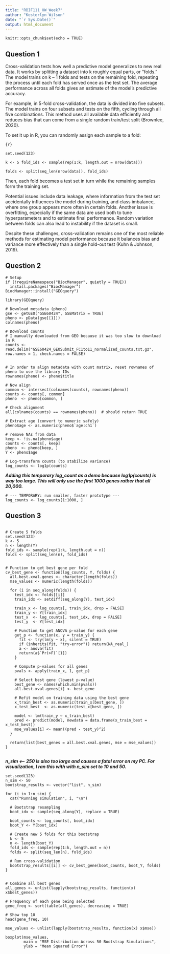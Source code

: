 ```yaml
---
title: "RBIF111_HW_Week7"
author: "Kesterlyn Wilson"
date: "`r Sys.Date()`"
output: html_document
---
```


```{r, include=FALSE}
knitr::opts_chunk$set(echo = TRUE)
```

## Question 1

Cross-validation tests how well a predictive model generalizes to new real data. It works by splitting a dataset into k roughly equal parts, or “folds.” The model trains on k – 1 folds and tests on the remaining fold, repeating the process until each fold has served once as the test set. The average performance across all folds gives an estimate of the model’s predictive accuracy.

For example, in 5-fold cross-validation, the data is divided into five subsets. The model trains on four subsets and tests on the fifth, cycling through all five combinations. This method uses all available data efficiently and reduces bias that can come from a single random train/test split (Brownlee, 2020).

To set it up in R, you can randomly assign each sample to a fold:

`{r}`

`set.seed(123)`

`k <- 5 fold_ids <- sample(rep(1:k, length.out = nrow(data)))`

`folds <- split(seq_len(nrow(data)), fold_ids)`

Then, each fold becomes a test set in turn while the remaining samples form the training set.

Potential issues include data leakage, where information from the test set accidentally influences the model during training, and class imbalance, where one group appears more often in certain folds. Another issue is overfitting, especially if the same data are used both to tune hyperparameters and to estimate final performance. Random variation between folds can also lead to instability if the dataset is small.

Despite these challenges, cross-validation remains one of the most reliable methods for estimating model performance because it balances bias and variance more effectively than a single hold-out test (Kuhn & Johnson, 2019).



## Question 2

```{r setup}
# Setup
if (!requireNamespace("BiocManager", quietly = TRUE))
  install.packages("BiocManager")
BiocManager::install("GEOquery")

library(GEOquery)

# Download metadata (pheno)
gse <- getGEO("GSE60424", GSEMatrix = TRUE)
pheno <- pData(gse[[1]])
colnames(pheno)

# Download counts
# I manually downloaded from GEO because it was too slow to download in R
counts <- read.delim("GSE60424_GEOSubmit_FC1to11_normalized_counts.txt.gz", row.names = 1, check.names = FALSE)


# In order to align metadata with count matrix, reset rownames of pheno to use the library IDs
rownames(pheno) <- pheno$title

# Now align
common <- intersect(colnames(counts), rownames(pheno))
counts <- counts[, common]
pheno  <- pheno[common, ]

# Check alignment
all(colnames(counts) == rownames(pheno))  # should return TRUE

# Extract age (convert to numeric safely)
pheno$age <- as.numeric(pheno$`age:ch1`)

# remove NAs from data
keep <- !is.na(pheno$age)
counts <- counts[, keep]
pheno  <- pheno[keep, ]
Y <- pheno$age

# Log-transform counts (to stabilize variance)
log_counts <- log1p(counts)
```

***Adding this temporary log_count as a demo because log1p(counts) is way too large. This will only use the first 1000 genes rather that all 20,000.***

```{r}
# --- TEMPORARY: run smaller, faster prototype ---
log_counts <- log_counts[1:1000, ]
```

## Question 3

```{r cross-validation loop, echo=FALSE}

# Create 5 folds
set.seed(123)
k <- 5
n <- length(Y)
fold_ids <- sample(rep(1:k, length.out = n))
folds <- split(seq_len(n), fold_ids)


# Function to get best gene per fold
cv_best_gene <- function(log_counts, Y, folds) {
  all.best.xval.genes <- character(length(folds))
  mse_values <- numeric(length(folds))
  
  for (i in seq_along(folds)) {
    test_idx <- folds[[i]]
    train_idx <- setdiff(seq_along(Y), test_idx)
    
    train_x <- log_counts[, train_idx, drop = FALSE]
    train_y <- Y[train_idx]
    test_x  <- log_counts[, test_idx, drop = FALSE]
    test_y  <- Y[test_idx]
    
    # Function to get ANOVA p-value for each gene
    get_p <- function(x, y = train_y) {
      fit <- try(lm(y ~ x), silent = TRUE)
      if (inherits(fit, "try-error")) return(NA_real_)
      a <- anova(fit)
      return(a$`Pr(>F)`[1])
    }
    
    # Compute p-values for all genes
    pvals <- apply(train_x, 1, get_p)
    
    # Select best gene (lowest p-value)
    best_gene <- names(which.min(pvals))
    all.best.xval.genes[i] <- best_gene
    
    # Refit model on training data using the best gene
    x_train_best <- as.numeric(train_x[best_gene, ])
    x_test_best  <- as.numeric(test_x[best_gene, ])
    
    model <- lm(train_y ~ x_train_best)
    pred <- predict(model, newdata = data.frame(x_train_best = x_test_best))
    mse_values[i] <- mean((pred - test_y)^2)
  }
  
  return(list(best_genes = all.best.xval.genes, mse = mse_values))
}


```

***n_sim \<-- 250 is also too large and causes a fatal error on my PC. For visualization, I ran this with with n_sim set to 10 and 50.***

```{r bootstrap simulation, n=50}
set.seed(123)
n_sim <- 50
bootstrap_results <- vector("list", n_sim)

for (i in 1:n_sim) {
  cat("Running simulation", i, "\n")
  
  # Bootstrap resampling
  boot_idx <- sample(seq_along(Y), replace = TRUE)
  
  boot_counts <- log_counts[, boot_idx]
  boot_Y <- Y[boot_idx]
  
  # Create new 5 folds for this bootstrap
  k <- 5
  n <- length(boot_Y)
  fold_ids <- sample(rep(1:k, length.out = n))
  folds <- split(seq_len(n), fold_ids)
  
  # Run cross-validation
  bootstrap_results[[i]] <- cv_best_gene(boot_counts, boot_Y, folds)
}


```

```{r summary}
# Combine all best genes
all_genes <- unlist(lapply(bootstrap_results, function(x) x$best_genes))

# Frequency of each gene being selected
gene_freq <- sort(table(all_genes), decreasing = TRUE)

# Show top 10
head(gene_freq, 10)

```

```{r visualize MSE}
mse_values <- unlist(lapply(bootstrap_results, function(x) x$mse))

boxplot(mse_values,
        main = "MSE Distribution Across 50 Bootstrap Simulations",
        ylab = "Mean Squared Error")

```


